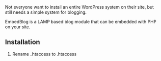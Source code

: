 Not everyone want to install an entire WordPress system on their site, but still needs a simple system for blogging. 

EmbedBlog is a LAMP based blog module that can be embedded with PHP on your site.

## Installation

1. Rename _htaccess to .htaccess
